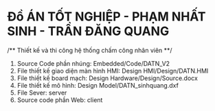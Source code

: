 # Đồ ÁN TỐT NGHIỆP - PHẠM NHẤT SINH - TRẦN ĐĂNG QUANG
/** Thiết kế và thi công hệ thống chấm công nhân viên **/

1. Source Code phần nhúng: Embedded/Code/DATN_V2
2. File thiết kế giao diện màn hình HMI: Design HMI/Design/DATN.HMI
3. File thiết kế board mạch: Design Hardware/Design/Source.docx
4. File thiết kế mô hình: Design Model/DATN_sinhquang.dxf
5. File Sever: server
6. Source code phần Web: client

